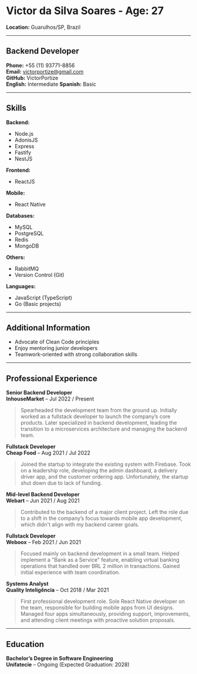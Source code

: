 # Victor da Silva Soares - Age: 27

**Location:** Guarulhos/SP, Brazil

---

## Backend Developer

**Phone:** +55 (11) 93771-8856  
**Email:** victorportize@gmail.com  
**GitHub:** VictorPortize  
**English:** Intermediate
**Spanish:** Basic

---

## Skills

**Backend:**
- Node.js
- AdonisJS
- Express
- Fastify
- NestJS

**Frontend:**
- ReactJS

**Mobile:**
- React Native

**Databases:**
- MySQL
- PostgreSQL
- Redis
- MongoDB

**Others:**
- RabbitMQ
- Version Control (Git)

**Languages:**
- JavaScript (TypeScript)
- Go (Basic projects)

---

## Additional Information

- Advocate of Clean Code principles  
- Enjoy mentoring junior developers  
- Teamwork-oriented with strong collaboration skills

---

## Professional Experience

**Senior Backend Developer**  
**InhouseMarket** – Jul 2022 / Present  
> Spearheaded the development team from the ground up. Initially worked as a fullstack developer to launch the company’s core products. Later specialized in backend development, leading the transition to a microservices architecture and managing the backend team.

**Fullstack Developer**  
**Cheap Food** – Aug 2021 / Jul 2022  
> Joined the startup to integrate the existing system with Firebase. Took on a leadership role, developing the admin dashboard, a delivery driver app, and the customer ordering app. Unfortunately, the startup shut down due to lack of funding.

**Mid-level Backend Developer**  
**Webart** – Jun 2021 / Aug 2021  
> Contributed to the backend of a major client project. Left the role due to a shift in the company’s focus towards mobile app development, which didn't align with my backend career goals.

**Fullstack Developer**  
**Weboox** – Feb 2021 / Jun 2021  
> Focused mainly on backend development in a small team. Helped implement a "Bank as a Service" feature, enabling virtual banking operations that handled over BRL 2 million in transactions. Gained initial experience with team coordination.

**Systems Analyst**  
**Quality Inteligência** – Oct 2018 / Mar 2021  
> First professional development role. Sole React Native developer on the team, responsible for building mobile apps from UI designs. Managed four apps simultaneously, providing support, improvements, and attending client meetings with proactive solution proposals.

---

## Education

**Bachelor’s Degree in Software Engineering**  
**Unifatecie** – Ongoing (Expected Graduation: 2028)
